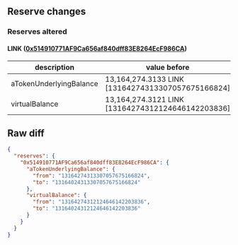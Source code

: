 ## Reserve changes

### Reserves altered

#### LINK ([0x514910771AF9Ca656af840dff83E8264EcF986CA](https://etherscan.io/address/0x514910771AF9Ca656af840dff83E8264EcF986CA))

| description | value before | value after |
| --- | --- | --- |
| aTokenUnderlyingBalance | 13,164,274.3133 LINK [13164274313307057675166824] | 13,164,024.3133 LINK [13164024313307057675166824] |
| virtualBalance | 13,164,274.3121 LINK [13164274312124646142203836] | 13,164,024.3121 LINK [13164024312124646142203836] |


## Raw diff

```json
{
  "reserves": {
    "0x514910771AF9Ca656af840dff83E8264EcF986CA": {
      "aTokenUnderlyingBalance": {
        "from": "13164274313307057675166824",
        "to": "13164024313307057675166824"
      },
      "virtualBalance": {
        "from": "13164274312124646142203836",
        "to": "13164024312124646142203836"
      }
    }
  }
}
```